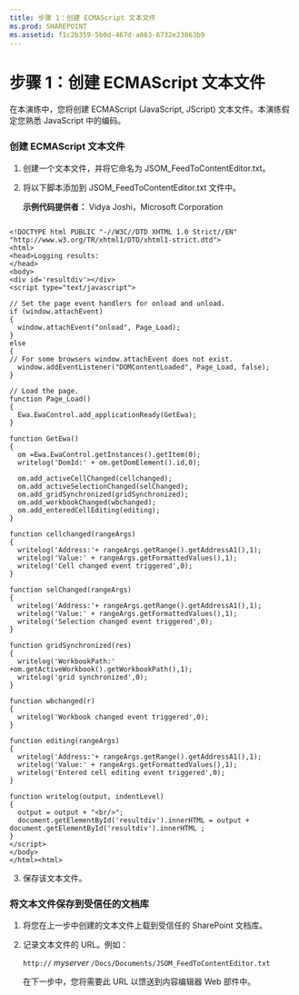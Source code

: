 ```yaml
---
title: 步骤 1：创建 ECMAScript 文本文件
ms.prod: SHAREPOINT
ms.assetid: f1c2b359-5b0d-467d-a863-6732e23863b9
---
```



# 步骤 1：创建 ECMAScript 文本文件

在本演练中，您将创建 ECMAScript (JavaScript, JScript) 文本文件。本演练假定您熟悉 JavaScript 中的编码。 
  
    
    


### 创建 ECMAScript 文本文件


1. 创建一个文本文件，并将它命名为 JSOM_FeedToContentEditor.txt。
    
  
2. 将以下脚本添加到 JSOM_FeedToContentEditor.txt 文件中。
    
    **示例代码提供者：** Vidya Joshi，Microsoft Corporation
    


  ```
  
<!DOCTYPE html PUBLIC "-//W3C//DTD XHTML 1.0 Strict//EN" "http://www.w3.org/TR/xhtml1/DTD/xhtml1-strict.dtd">
<html>
 <head>Logging results:
 </head>
<body>
<div id='resultdiv'></div>
<script type="text/javascript">         

// Set the page event handlers for onload and unload.
if (window.attachEvent) 
{
    window.attachEvent("onload", Page_Load);
} 
else 
{
// For some browsers window.attachEvent does not exist.
    window.addEventListener("DOMContentLoaded", Page_Load, false);
}

// Load the page. 
function Page_Load() 
{
    Ewa.EwaControl.add_applicationReady(GetEwa);
}

function GetEwa()
{
    om =Ewa.EwaControl.getInstances().getItem(0);
    writelog('DomId:' + om.getDomElement().id,0);

    om.add_activeCellChanged(cellchanged);
    om.add_activeSelectionChanged(selChanged);
    om.add_gridSynchronized(gridSynchronized);
    om.add_workbookChanged(wbchanged);
    om.add_enteredCellEditing(editing);
}

function cellchanged(rangeArgs)
{
    writelog('Address:'+ rangeArgs.getRange().getAddressA1(),1);
    writelog('Value:' + rangeArgs.getFormattedValues(),1);
    writelog('Cell changed event triggered',0);
}

function selChanged(rangeArgs)
{
    writelog('Address:'+ rangeArgs.getRange().getAddressA1(),1);
    writelog('Value:' + rangeArgs.getFormattedValues(),1);
    writelog('Selection changed event triggered',0);
}

function gridSynchronized(res)
{
    writelog('WorkbookPath:' +om.getActiveWorkbook().getWorkbookPath(),1);
    writelog('grid synchronized',0);
}

function wbchanged(r)
{
    writelog('Workbook changed event triggered',0);
}

function editing(rangeArgs)
{
    writelog('Address:'+ rangeArgs.getRange().getAddressA1(),1);
    writelog('Value:' + rangeArgs.getFormattedValues(),1);
    writelog('Entered cell editing event triggered',0);
}

function writelog(output, indentLevel)
{
    output = output + "<br/>";
    document.getElementById('resultdiv').innerHTML = output + document.getElementById('resultdiv').innerHTML ;
}
</script>  
</body>
</html><html> 

  ```

3. 保存该文本文件。
    
  

### 将文本文件保存到受信任的文档库


1. 将您在上一步中创建的文本文件上载到受信任的 SharePoint 文档库。 
    
  
2. 记录文本文件的 URL。例如：
    
     `http://` _myserver_ `/Docs/Documents/JSOM_FeedToContentEditor.txt`
    
    在下一步中，您将需要此 URL 以馈送到内容编辑器 Web 部件中。
    
  

